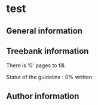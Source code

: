# test 
 ## General information 

 ## Treebank information 

 There is '0' pages to fill. 

 Statut of the guideline : 0% written 

 ## Author information 


